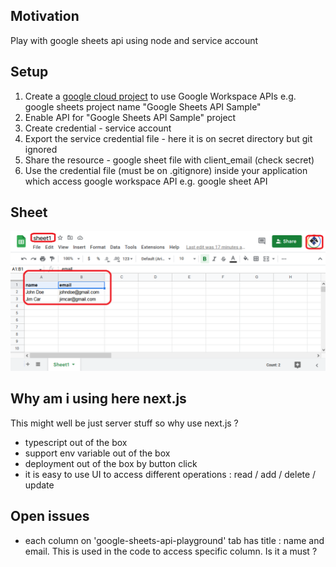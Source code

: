 <h2>Motivation</h2>
Play with google sheets api using node and service account

<h2>Setup</h2>
<ol>
<li>Create a <a href='https://developers.google.com/workspace/guides/create-project'>google cloud project</a> to use Google Workspace APIs  e.g. google sheets project name "Google Sheets API Sample"</li>
<li>Enable API for "Google Sheets API Sample" project</li>
<li>Create credential - service account</li>
<li>Export the service credential file - here it is on secret directory but git ignored</li>
<li>Share the resource - google sheet file with client_email (check secret)</li>
<li>Use the credential file (must be on .gitignore)  inside your application which access google workspace API e.g. google sheet API</li>
</ol>

<h2>Sheet</h2>

![text](./figs/sheet.png)


<h2>Why am i using here next.js</h2>
This might well be just server stuff so why use next.js ?
<ul>
<li>typescript out of the box</li>
<li>support env variable out of the box</li>
<li>deployment out of the box by button click</li>
<li>it is easy to use UI to access different operations : read / add / delete / update</li>
</ul>


<h2>Open issues</h2>
<ul>
<li>each column on 'google-sheets-api-playground' tab has title : name and email. This is used in the code to access specific column. Is it a must ?</li>
</ul>